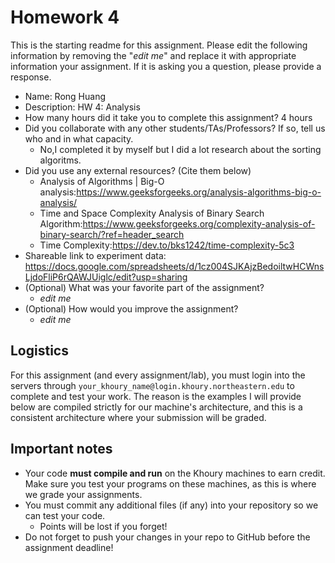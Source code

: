 # Homework 4

This is the starting readme for this assignment.  Please edit the following 
information by removing the "*edit me*" and replace it with appropriate 
information your assignment. If it is asking you a question, please provide 
a response.

- Name: Rong Huang
- Description: HW 4: Analysis
- How many hours did it take you to complete this assignment? 4 hours 
- Did you collaborate with any other students/TAs/Professors? If so, tell 
  us who and in what capacity.
  - No,I completed it by myself but I did a lot research about the sorting algoritms.
- Did you use any external resources? (Cite them below)
  - Analysis of Algorithms | Big-O analysis:https://www.geeksforgeeks.org/analysis-algorithms-big-o-analysis/
  - Time and Space Complexity Analysis of Binary Search Algorithm:https://www.geeksforgeeks.org/complexity-analysis-of-binary-search/?ref=header_search
  - Time Complexity:https://dev.to/bks1242/time-complexity-5c3
- Shareable link to experiment data: https://docs.google.com/spreadsheets/d/1cz004SJKAjzBedoiltwHCWnsLjdoFliP6rQAWJUiglc/edit?usp=sharing
- (Optional) What was your favorite part of the assignment? 
  - *edit me*
- (Optional) How would you improve the assignment? 
  - *edit me*

## Logistics

For this assignment (and every assignment/lab), you must login into the 
servers through `your_khoury_name@login.khoury.northeastern.edu` to complete 
and test your work. The reason is the examples I will provide below are 
compiled strictly for our machine's architecture, and this is a consistent 
architecture where your submission will be graded.

## Important notes

* Your code **must compile and run** on the Khoury machines to earn credit. 
  Make sure you test your programs on these machines, as this is where we 
  grade your assignments.
* You must commit any additional files (if any) into your repository so we 
  can test your code.
  * Points will be lost if you forget!
* Do not forget to push your changes in your repo to GitHub before the 
  assignment deadline!

